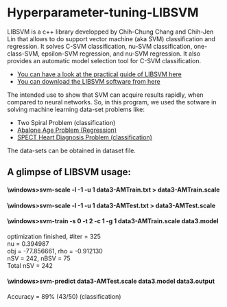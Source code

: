 # Hyperparameter-tuning-LIBSVM
LIBSVM is a c++ library developped by Chih-Chung Chang and Chih-Jen Lin that allows to do support vector machine (aka SVM) classification and regression. It solves C-SVM classification, nu-SVM classification, one-class-SVM, epsilon-SVM regression, and nu-SVM regression. It also provides an automatic model selection tool for C-SVM classification.

+ [You can have a look at the practical guide of LIBSVM here](https://www.csie.ntu.edu.tw/~cjlin/papers/guide/guide.pdf)
+ [You can download the LIBSVM software from here](https://www.csie.ntu.edu.tw/~cjlin/libsvm/)

The intended use to show that SVM can acquire results rapidly, when compared to neural networks. So, in this program, we used the sotware in solving machine learning data-set problems like: 
+ Two Spiral Problem (classification)
+ [Abalone Age Problem (Regression)](http://archive.ics.uci.edu/ml/datasets/Abalone)
+ [SPECT Heart Diagnosis Problem (classification)](https://archive.ics.uci.edu/ml/datasets/spect+heart)

The data-sets can be obtained in dataset file.

## A glimpse of LIBSVM usage:

#### \windows>svm-scale -l -1 -u 1 data3-AMTrain.txt > data3-AMTrain.scale
#### \windows>svm-scale -l -1 -u 1 data3-AMTest.txt > data3-AMTest.scale
#### \windows>svm-train -s 0 -t 2 -c 1 -g 1 data3-AMTrain.scale data3.model
optimization finished, #iter = 325 \
nu = 0.394987 \
obj = -77.856661, rho = -0.912130 \
nSV = 242, nBSV = 75 \
Total nSV = 242
#### \windows>svm-predict data3-AMTest.scale data3.model data3.output
Accuracy = 89% (43/50) (classification)
